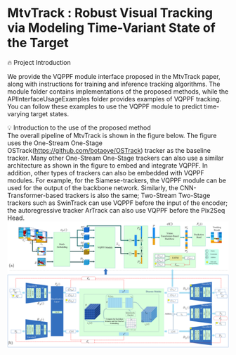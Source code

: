 # MtvTrack : Robust Visual Tracking via Modeling Time-Variant State of the Target

:fire: Project Introduction  

We provide the VQPPF module interface proposed in the MtvTrack paper, along with instructions for training and inference tracking algorithms. The module folder contains implementations of the proposed methods, while the APIInterfaceUsageExamples folder provides examples of VQPPF tracking. You can follow these examples to use the VQPPF module to predict time-varying target states.  

:bulb: Introduction to the use of the proposed method  
The overall pipeline of MtvTrack is shown in the figure below. The figure uses the One-Stream One-Stage OSTrack(https://github.com/botaoye/OSTrack) tracker as the baseline tracker. Many other One-Stream One-Stage trackers can also use a similar architecture as shown in the figure to embed and integrate VQPPF. In addition, other types of trackers can also be embedded with VQPPF modules. For example, for the Siamese-trackers, the VQPPF module can be used for the output of the backbone network. Similarly, the CNN-Transformer-based trackers is also the same; Two-Stream Two-Stage trackers such as SwinTrack can use VQPPF before the input of the encoder; the autoregressive tracker ArTrack can also use VQPPF before the Pix2Seq Head.  
![Overall Pipeline](https://github.com/long-wa/MtvTrack-main/blob/master/assert/pipeline.png)
